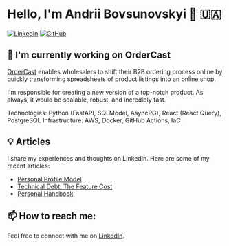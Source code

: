 # Hello, I'm Andrii Bovsunovskyi 👋 🇺🇦

[![LinkedIn](https://img.shields.io/badge/-LinkedIn-blue?style=flat&logo=Linkedin&logoColor=white)](https://www.linkedin.com/in/anbvsn/)
[![GitHub](https://img.shields.io/badge/-GitHub-black?style=flat&logo=github&logoColor=white)](https://github.com/bvsn)

## 🔭 I'm currently working on OrderCast

[OrderCast](https://ordercast.io) enables wholesalers to shift their B2B ordering process online by quickly transforming spreadsheets of product listings into an online shop.

I'm responsible for creating a new version of a top-notch product. As always, it would be scalable, robust, and incredibly fast.

Technologies: Python (FastAPI, SQLModel, AsyncPG), React (React Query), PostgreSQL
Infrastructure: AWS, Docker, GitHub Actions, IaC

## 💡 Articles

I share my experiences and thoughts on LinkedIn. Here are some of my recent articles:

- [Personal Profile Model](https://www.linkedin.com/pulse/personal-profile-model-andrii-bovsunovskyi)
- [Technical Debt: The Feature Cost](https://www.linkedin.com/pulse/technical-debt-feature-cost-andrii-bovsunovskyi)
- [Personal Handbook](https://www.linkedin.com/pulse/personal-handbook-andrii-bovsunovskyi)

## 📫 How to reach me:

Feel free to connect with me on [LinkedIn](https://www.linkedin.com/in/anbvsn/).
